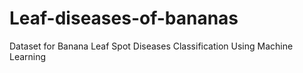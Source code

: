 # Leaf-diseases-of-bananas
Dataset for Banana Leaf Spot Diseases Classification Using Machine Learning
